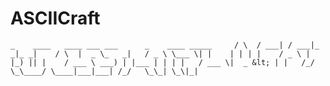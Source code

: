 # ASCIICraft
    _    ____   ____ ___ ___      _    ____ _____     / \  / ___| / ___|_ _|_ _|    / \  |  _ \_   _|   / _ \ \___ \| |    | | | |    / _ \ | |_) || |    / ___ \ ___) | |___ | | | |   / ___ \|  _ &lt; | |   /_/   \_\____/ \____|___|___| /_/   \_\_| \_\|_|                                                   
